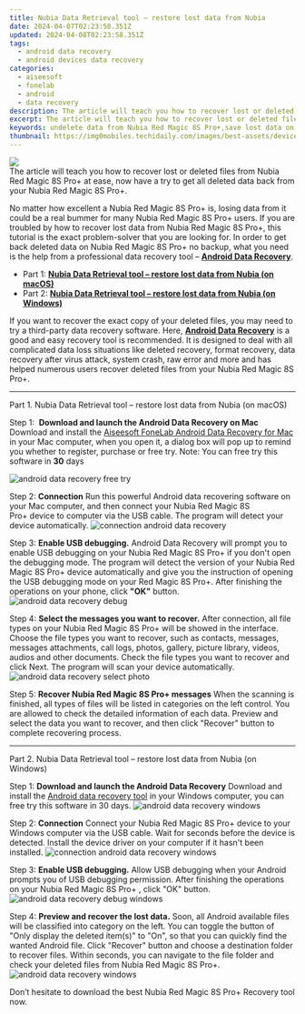 ```yaml
---
title: Nubia Data Retrieval tool – restore lost data from Nubia
date: 2024-04-07T02:23:58.351Z
updated: 2024-04-08T02:23:58.351Z
tags: 
  - android data recovery
  - android devices data recovery
categories: 
  - aiseesoft
  - fonelab
  - android
  - data recovery
description: The article will teach you how to recover lost or deleted files from Nubia Red Magic 8S Pro+ at ease, now have a try to get all deleted data back from your Nubia Red Magic 8S Pro+.
excerpt: The article will teach you how to recover lost or deleted files from Nubia Red Magic 8S Pro+ at ease, now have a try to get all deleted data back from your Nubia Red Magic 8S Pro+.
keywords: undelete data from Nubia Red Magic 8S Pro+,save lost data on Nubia Red Magic 8S Pro+,recover lost files from Red Magic 8S Pro+,Nubia Red Magic 8S Pro+ data disappear,Nubia files lost,broken Nubia Red Magic 8S Pro+ data recovery solution,how to retrieve deleted data from my Nubia Red Magic 8S Pro+,Nubia Red Magic 8S Pro+ issues with data deleted,extract data from water damaged phone Red Magic 8S Pro+,Nubia Red Magic 8S Pro+ data recovery software,Nubia delete data recover,get back deleted data from Nubia android
thumbnail: https://img0mobiles.techidaily.com/images/best-assets/devices/nubia/nubia-red-magic-8s-proplus/2.jpg
---
```


<img src="https://img0mobiles.techidaily.com/images/best-assets/devices/nubia/nubia-red-magic-8s-proplus/2.jpg" class="atpl-imgstyle"  />

<div class="atpl-content atpl-for-fonelab-android recover-data">

<div class="atpl-post-description-part-1">
The article will teach you how to recover lost or deleted files from Nubia Red Magic 8S Pro+ at ease, now have a try to get all deleted data back from your Nubia Red Magic 8S Pro+.
</div>
<div class="atpl-post-device-model-description">

</div>




<div class="atpl-post-description-part-2">
<div class="tpl-content-sub-paragraph-normal">
  <p>
    No matter how excellent a Nubia Red Magic 8S Pro+ is, losing data from it could be a real bummer for many Nubia Red Magic 8S Pro+ users. If you are troubled by how to recover lost data from Nubia Red Magic 8S Pro+, this tutorial is the exact problem-solver that you are looking for. In order to get back deleted data on Nubia Red Magic 8S Pro+ no backup, what you need is the help from a professional data recovery tool – <a href="https://tools.techidaily.com/aiseesoft-android-data-recovery/" ><strong>Android Data Recovery</strong></a>.
  </p>
</div>
</div>


<ul>
  <li>Part 1: <strong><a href="#p1">Nubia Data Retrieval tool – restore lost data from Nubia (on macOS)</a></strong></li>
  <li>Part 2: <strong><a href="#p2">Nubia Data Retrieval tool – restore lost data from Nubia (on Windows)</a></strong></li>
</ul>


<div class="atpl-post-description-part-3">
<div class="tpl-content-sub-paragraph-normal">
    <p>
        If you want to recover the exact copy of your deleted files, you may need to try a third-party data recovery software. Here, <a href="https://tools.techidaily.com/aiseesoft-android-data-recovery/" ><strong>Android Data Recovery</strong></a> is a good and easy recovery tool is recommended. It is designed to deal with all complicated data loss situations like deleted recovery, format recovery, data recovery after virus attack, system crash, raw error and more and has helped numerous users recover deleted files from your Nubia Red Magic 8S Pro+.
    </p>
</div>
</div>


<!-- Part 1 -->
<a id="p1" name="p1" ></a><hr>

<div>
  <span class="atpl-step-part-style">Part 1. Nubia Data Retrieval tool – restore lost data from Nubia (on macOS)</span>
</div>  

<span class="atpl-stepstyle-a"><span>Step 1: </span></span> <strong>Download and launch the Android Data Recovery on Mac</strong>
Download and install the <a href="https://tools.techidaily.com/aiseesoft-android-data-recovery-for-mac/" >Aiseesoft FoneLab Android Data Recovery for Mac</a> in your Mac computer, when you open it, a dialog box will pop up to remind you whether to register, purchase or free try.
Note: You can free try this software in <strong>30</strong> days

<img src="https://tools.techidaily.com/images/apps/aiseesoft/android-data-recovery/mac-free-try.png" class="atpl-imgstyle" alt="android data recovery free try" />

<span class="atpl-stepstyle-a"><span>Step 2: </span></span> <strong>Connection</strong>
Run this powerful Android data recovering software on your Mac computer, and then connect your Nubia Red Magic 8S Pro+ device to computer via the USB cable. The program will detect your device automatically.
<img src="https://tools.techidaily.com/images/apps/aiseesoft/android-data-recovery/mac-connection-interface.jpg" class="atpl-imgstyle" alt="connection android data recovery" />

<span class="atpl-stepstyle-a"><span>Step 3: </span></span> <strong>Enable USB debugging.</strong>
Android Data Recovery will prompt you to enable USB debugging on your Nubia Red Magic 8S Pro+  if you don't open the debugging mode. The program will detect the version of your Nubia Red Magic 8S Pro+ device automatically and give you the instruction of opening the USB debugging mode on your Red Magic 8S Pro+. After finishing the operations on your phone, click <strong>"OK"</strong> button.
<img src="https://tools.techidaily.com/images/apps/aiseesoft/android-data-recovery/mac-android-usb-debug.jpg"  class="atpl-imgstyle" alt="android data recovery debug" />

<span class="atpl-stepstyle-a"><span>Step 4: </span></span> <strong>Select the messages you want to recover.</strong>
After connection, all file types on your Nubia Red Magic 8S Pro+ will be showed in the interface. Choose the file types you want to recover, such as contacts, messages, messages attachments, call logs, photos, gallery, picture library, videos, audios and other documents. Check the file types you want to recover and click Next. The program will scan your device automatically.
<img src="https://tools.techidaily.com/images/apps/aiseesoft/android-data-recovery/mac-choose-type-photos.jpg" class="atpl-imgstyle" alt="android data recovery select photo" />

<span class="atpl-stepstyle-a"><span>Step 5: </span></span> <strong>Recover Nubia Red Magic 8S Pro+ messages</strong>
When the scanning is finished, all types of files will be listed in categories on the left control. You are allowed to check the detailed information of each data. Preview and select the data you want to recover, and then click "Recover" button to complete recovering process.


<a id="p2" name="p2"></a><hr>

<!-- Part 2 -->
<div>
  <span class="atpl-step-part-style">Part 2. Nubia Data Retrieval tool – restore lost data from Nubia (on Windows)</span>
</div>

<span class="atpl-stepstyle-a"><span>Step 1: </span></span> <strong>Download and launch the Android Data Recovery</strong>
Download and install the <a href="https://tools.techidaily.com/aiseesoft-android-data-recovery-for-win/" >Android data recovery tool</a> in your Windows computer, you can free try this software in 30 days.
<img src="https://tools.techidaily.com/images/apps/aiseesoft/android-data-recovery/win-start-interface.png"  class="atpl-imgstyle" alt="android data recovery windows" />

<span class="atpl-stepstyle-a"><span>Step 2: </span></span> <strong>Connection</strong>
Connect your Nubia Red Magic 8S Pro+ device to your Windows computer via the USB cable. Wait for seconds before the device is detected. Install the device driver on your computer if it hasn't been installed.
<img src="https://tools.techidaily.com/images/apps/aiseesoft/android-data-recovery/win-connection-interface.png" class="atpl-imgstyle" alt="connection android data recovery windows" />

<span class="atpl-stepstyle-a"><span>Step 3: </span></span> <strong>Enable USB debugging.</strong>
Allow USB debugging when your Android prompts you of USB debugging permission. After finishing the operations on your Nubia Red Magic 8S Pro+ , click "OK" button.
<img src="https://tools.techidaily.com/images/apps/aiseesoft/android-data-recovery/win-android-usb-debug.png" class="atpl-imgstyle" alt="android data recovery debug windows" />

<span class="atpl-stepstyle-a"><span>Step 4: </span></span> <strong>Preview and recover the lost data.</strong>
Soon, all Android available files will be classified into category on the left. You can toggle the button of "Only display the deleted item(s)" to "On", so that you can quickly find the wanted Android file. Click "Recover" button and choose a destination folder to recover files. Within seconds, you can navigate to the file folder and check your deleted files from Nubia Red Magic 8S Pro+.
<img src="https://tools.techidaily.com/images/apps/aiseesoft/android-data-recovery/win-recover-photos.png" class="atpl-imgstyle" alt="android data recovery windows" />

<div class="atpl-post-description-part-4">
<div class="tpl-content-sub-paragraph-normal">
    <p>
        Don’t hesitate to download the best Nubia Red Magic 8S Pro+ Recovery tool now.
    </p>
</div>
</div>


<ins class="adsbygoogle"
     style="display:block"
     data-ad-client="ca-pub-7571918770474297"
     data-ad-slot="8358498916"
     data-ad-format="auto"
     data-full-width-responsive="true"></ins>



</div>
<ins class="adsbygoogle"
    style="display:block"
    data-ad-format="autorelaxed"
    data-ad-client="ca-pub-7571918770474297"
    data-ad-slot="1223367746"></ins>
